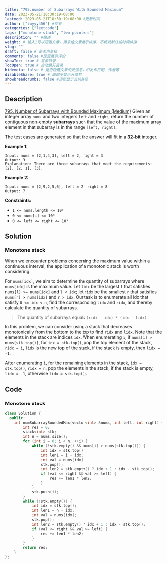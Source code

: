 ```yaml
---
title: "795.number of Subarrays With Bounded Maximum"
date: 2023-05-21T18:30:19+08:00
lastmod: 2023-05-21T18:30:19+08:00 #更新时间
author: ["zwyyy456"] #作者
categories: ["leetcode"]
tags: ["monotone stack", "two pointers"]
description: "" #描述
weight: # 输入1可以顶置文章，用来给文章展示排序，不填就默认按时间排序
slug: ""
draft: false # 是否为草稿
comments: false #是否展示评论
showToc: true # 显示目录
TocOpen: true # 自动展开目录
hidemeta: false # 是否隐藏文章的元信息，如发布日期、作者等
disableShare: true # 底部不显示分享栏
showbreadcrumbs: false #顶部显示当前路径
---
```

## Description
[795. Number of Subarrays with Bounded Maximum (Medium)](https://leetcode.com/problems/number-of-subarrays-with-bounded-maximum/)
Given an integer array `nums` and two integers `left` and `right`, return the number of contiguous
non-empty **subarrays** such that the value of the maximum array element in that subarray is in the
range  `[left, right]`.

The test cases are generated so that the answer will fit in a **32-bit** integer.

**Example 1:**

```
Input: nums = [2,1,4,3], left = 2, right = 3
Output: 3
Explanation: There are three subarrays that meet the requirements: [2], [2, 1], [3].

```

**Example 2:**

```
Input: nums = [2,9,2,5,6], left = 2, right = 8
Output: 7

```

**Constraints:**

- `1 <= nums.length <= 10⁵`
- `0 <= nums[i] <= 10⁹`
- `0 <= left <= right <= 10⁹`

## Solution
### Monotone stack
When we encounter problems concerning the maximum value within a continuous interval, the application of a monotonic stack is worth considering.

For `nums[idx]`, we aim to determine the quantity of subarrays where `nums[idx]` is the maximum value. Let `lidx` be the largest `l` that satisfies n`ums[l] >= nums[idx]` and `l < idx`; let `ridx` be the smallest `r` that satisfies `nums[r] > nums[idx]` and `r > idx`. Our task is to enumerate all idx that satisfy `0 <= idx < n`, find the corresponding `lidx` and `ridx`, and thereby calculate the quantity of subarrays.

> The quantity of subarrays equals `(ridx - idx) * (idx - lidx)`

In this problem, we can consider using a stack that decreases monotonically from the bottom to the top to find `ridx` and `lidx`. Note that the elements in the stack are indices `idx`. When enumerating `i`, if `nums[i] > nums[stk.top()]`, for `idx = stk.top()`, pop the top element of the stack, `ridx = i`, `lidx` is the new top of the stack, if the stack is empty, then `lidx = -1`.

After enumerating `i`, for the remaining elements in the stack, `idx = stk.top()`, `ridx = n`, pop the elements in the stack, if the stack is empty, `lidx = -1`, otherwise `lidx = stk.top()`;.

## Code
### Monotone stack
```cpp
class Solution {
  public:
    int numSubarrayBoundedMax(vector<int> &nums, int left, int right) {
        int res = 0;
        stack<int> stk;
        int n = nums.size();
        for (int i = 0; i < n; ++i) {
            while (!stk.empty() && nums[i] > nums[stk.top()]) {
                int idx = stk.top();
                int len1 = i - idx;
                int val = nums[idx];
                stk.pop();
                int len2 = stk.empty() ? idx + 1 : idx - stk.top();
                if (val <= right && val >= left) {
                    res += len1 * len2;
                }
            }
            stk.push(i);
        }
        while (!stk.empty()) {
            int idx = stk.top();
            int len1 = n - idx;
            int val = nums[idx];
            stk.pop();
            int len2 = stk.empty() ? idx + 1 : idx - stk.top();
            if (val <= right && val >= left) {
                res += len1 * len2;
            }
        }
        return res;
    }
};
```

